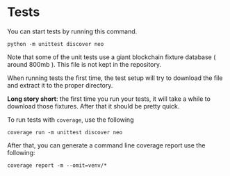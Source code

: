 # Tests

You can start tests by running this command.

```
python -m unittest discover neo
```

Note that some of the unit tests use a giant blockchain fixture database ( around 800mb ). This file is not kept in the repository.

When running tests the first time, the test setup will try to download the file and extract it to the proper directory.

**Long story short**: the first time you run your tests, it will take a while to download those fixtures. After that it should be pretty quick.

To run tests with `coverage`, use the following

```
coverage run -m unittest discover neo

```

After that, you can generate a command line coverage report use the following:

```
coverage report -m --omit=venv/*
```